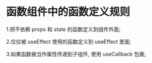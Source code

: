 # 函数组件中的函数定义规则

1.把不依赖 props 和 state 的函数定义到组件外面;

2.仅仅被 useEffect 使用的函数定义到 useEffect 里面;

3.如果函数被当作属性传递到子组件, 使用 useCallback 包裹;

